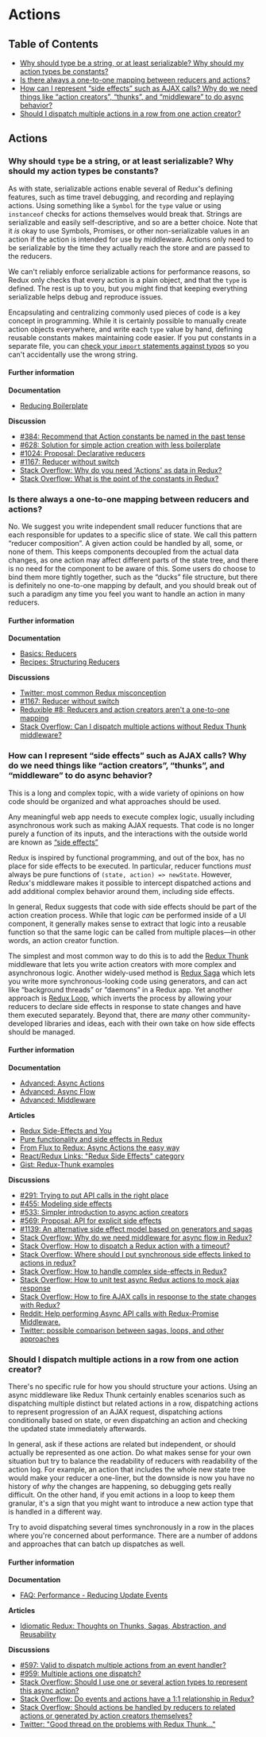 # Actions

## Table of Contents

* [Why should type be a string, or at least serializable? Why should my action types be constants?](actions.md#actions-string-constants) 
* [Is there always a one-to-one mapping between reducers and actions?](actions.md#actions-reducer-mappings)
* [How can I represent “side effects” such as AJAX calls? Why do we need things like “action creators”, “thunks”, and “middleware” to do async behavior?](actions.md#actions-side-effects) 
* [Should I dispatch multiple actions in a row from one action creator?](actions.md#actions-multiple-actions) 

## Actions

### Why should `type` be a string, or at least serializable? Why should my action types be constants?

As with state, serializable actions enable several of Redux's defining features, such as time travel debugging, and recording and replaying actions. Using something like a `Symbol` for the `type` value or using `instanceof` checks for actions themselves would break that. Strings are serializable and easily self-descriptive, and so are a better choice. Note that it _is_ okay to use Symbols, Promises, or other non-serializable values in an action if the action is intended for use by middleware. Actions only need to be serializable by the time they actually reach the store and are passed to the reducers.

We can't reliably enforce serializable actions for performance reasons, so Redux only checks that every action is a plain object, and that the `type` is defined. The rest is up to you, but you might find that keeping everything serializable helps debug and reproduce issues.

Encapsulating and centralizing commonly used pieces of code is a key concept in programming. While it is certainly possible to manually create action objects everywhere, and write each `type` value by hand, defining reusable constants makes maintaining code easier. If you put constants in a separate file, you can [check your `import` statements against typos](https://www.npmjs.com/package/eslint-plugin-import) so you can't accidentally use the wrong string.

#### Further information

**Documentation**

* [Reducing Boilerplate](../recipes/reducing-boilerplate.md#actions)

**Discussion**

* [\#384: Recommend that Action constants be named in the past tense](https://github.com/reactjs/redux/issues/384)
* [\#628: Solution for simple action creation with less boilerplate](https://github.com/reactjs/redux/issues/628)
* [\#1024: Proposal: Declarative reducers](https://github.com/reactjs/redux/issues/1024)
* [\#1167: Reducer without switch](https://github.com/reactjs/redux/issues/1167)
* [Stack Overflow: Why do you need 'Actions' as data in Redux?](http://stackoverflow.com/q/34759047/62937)
* [Stack Overflow: What is the point of the constants in Redux?](http://stackoverflow.com/q/34965856/62937)

### Is there always a one-to-one mapping between reducers and actions?

No. We suggest you write independent small reducer functions that are each responsible for updates to a specific slice of state. We call this pattern “reducer composition”. A given action could be handled by all, some, or none of them. This keeps components decoupled from the actual data changes, as one action may affect different parts of the state tree, and there is no need for the component to be aware of this. Some users do choose to bind them more tightly together, such as the “ducks” file structure, but there is definitely no one-to-one mapping by default, and you should break out of such a paradigm any time you feel you want to handle an action in many reducers.

#### Further information

**Documentation**

* [Basics: Reducers](../basics/reducers.md)
* [Recipes: Structuring Reducers](../recipes/structuring-reducers/README.md)

**Discussions**

* [Twitter: most common Redux misconception](https://twitter.com/dan_abramov/status/682923564006248448)
* [\#1167: Reducer without switch](https://github.com/reactjs/redux/issues/1167)
* [Reduxible \#8: Reducers and action creators aren't a one-to-one mapping](https://github.com/reduxible/reduxible/issues/8)
* [Stack Overflow: Can I dispatch multiple actions without Redux Thunk middleware?](http://stackoverflow.com/questions/35493352/can-i-dispatch-multiple-actions-without-redux-thunk-middleware/35642783)

### How can I represent “side effects” such as AJAX calls? Why do we need things like “action creators”, “thunks”, and “middleware” to do async behavior?

This is a long and complex topic, with a wide variety of opinions on how code should be organized and what approaches should be used.

Any meaningful web app needs to execute complex logic, usually including asynchronous work such as making AJAX requests. That code is no longer purely a function of its inputs, and the interactions with the outside world are known as [“side effects”](https://en.wikipedia.org/wiki/Side_effect_%28computer_science%29)

Redux is inspired by functional programming, and out of the box, has no place for side effects to be executed. In particular, reducer functions _must_ always be pure functions of `(state, action) => newState`. However, Redux's middleware makes it possible to intercept dispatched actions and add additional complex behavior around them, including side effects.

In general, Redux suggests that code with side effects should be part of the action creation process. While that logic _can_ be performed inside of a UI component, it generally makes sense to extract that logic into a reusable function so that the same logic can be called from multiple places—in other words, an action creator function.

The simplest and most common way to do this is to add the [Redux Thunk](https://github.com/gaearon/redux-thunk) middleware that lets you write action creators with more complex and asynchronous logic. Another widely-used method is [Redux Saga](https://github.com/yelouafi/redux-saga) which lets you write more synchronous-looking code using generators, and can act like “background threads” or “daemons” in a Redux app. Yet another approach is [Redux Loop](https://github.com/raisemarketplace/redux-loop), which inverts the process by allowing your reducers to declare side effects in response to state changes and have them executed separately. Beyond that, there are _many_ other community-developed libraries and ideas, each with their own take on how side effects should be managed.

#### Further information

**Documentation**

* [Advanced: Async Actions](../advanced/async-actions.md)
* [Advanced: Async Flow](../advanced/async-flow.md)
* [Advanced: Middleware](../advanced/middleware.md)

**Articles**

* [Redux Side-Effects and You](https://medium.com/@fward/redux-side-effects-and-you-66f2e0842fc3)
* [Pure functionality and side effects in Redux](http://blog.hivejs.org/building-the-ui-2/)
* [From Flux to Redux: Async Actions the easy way](http://danmaz74.me/2015/08/19/from-flux-to-redux-async-actions-the-easy-way/)
* [React/Redux Links: "Redux Side Effects" category](https://github.com/markerikson/react-redux-links/blob/master/redux-side-effects.md)
* [Gist: Redux-Thunk examples](https://gist.github.com/markerikson/ea4d0a6ce56ee479fe8b356e099f857e)

**Discussions**

* [\#291: Trying to put API calls in the right place](https://github.com/reactjs/redux/issues/291)
* [\#455: Modeling side effects](https://github.com/reactjs/redux/issues/455)
* [\#533: Simpler introduction to async action creators](https://github.com/reactjs/redux/issues/533)
* [\#569: Proposal: API for explicit side effects](https://github.com/reactjs/redux/pull/569)
* [\#1139: An alternative side effect model based on generators and sagas](https://github.com/reactjs/redux/issues/1139)
* [Stack Overflow: Why do we need middleware for async flow in Redux?](http://stackoverflow.com/questions/34570758/why-do-we-need-middleware-for-async-flow-in-redux)
* [Stack Overflow: How to dispatch a Redux action with a timeout?](http://stackoverflow.com/questions/35411423/how-to-dispatch-a-redux-action-with-a-timeout/35415559)
* [Stack Overflow: Where should I put synchronous side effects linked to actions in redux?](http://stackoverflow.com/questions/32982237/where-should-i-put-synchronous-side-effects-linked-to-actions-in-redux/33036344)
* [Stack Overflow: How to handle complex side-effects in Redux?](http://stackoverflow.com/questions/32925837/how-to-handle-complex-side-effects-in-redux/33036594)
* [Stack Overflow: How to unit test async Redux actions to mock ajax response](http://stackoverflow.com/questions/33011729/how-to-unit-test-async-redux-actions-to-mock-ajax-response/33053465)
* [Stack Overflow: How to fire AJAX calls in response to the state changes with Redux?](http://stackoverflow.com/questions/35262692/how-to-fire-ajax-calls-in-response-to-the-state-changes-with-redux/35675447)
* [Reddit: Help performing Async API calls with Redux-Promise Middleware.](https://www.reddit.com/r/reactjs/comments/469iyc/help_performing_async_api_calls_with_reduxpromise/)
* [Twitter: possible comparison between sagas, loops, and other approaches](https://twitter.com/dan_abramov/status/689639582120415232)

### Should I dispatch multiple actions in a row from one action creator?

There's no specific rule for how you should structure your actions. Using an async middleware like Redux Thunk certainly enables scenarios such as dispatching multiple distinct but related actions in a row, dispatching actions to represent progression of an AJAX request, dispatching actions conditionally based on state, or even dispatching an action and checking the updated state immediately afterwards.

In general, ask if these actions are related but independent, or should actually be represented as one action. Do what makes sense for your own situation but try to balance the readability of reducers with readability of the action log. For example, an action that includes the whole new state tree would make your reducer a one-liner, but the downside is now you have no history of _why_ the changes are happening, so debugging gets really difficult. On the other hand, if you emit actions in a loop to keep them granular, it's a sign that you might want to introduce a new action type that is handled in a different way.

Try to avoid dispatching several times synchronously in a row in the places where you're concerned about performance.  There are a number of addons and approaches that can batch up dispatches as well.

#### Further information

**Documentation**

* [FAQ: Performance - Reducing Update Events](performance.md#performance-update-events)

**Articles**

* [Idiomatic Redux: Thoughts on Thunks, Sagas, Abstraction, and Reusability](http://blog.isquaredsoftware.com/2017/01/idiomatic-redux-thoughts-on-thunks-sagas-abstraction-and-reusability/#multiple-dispatching)

**Discussions**

* [\#597: Valid to dispatch multiple actions from an event handler?](https://github.com/reactjs/redux/issues/597)
* [\#959: Multiple actions one dispatch?](https://github.com/reactjs/redux/issues/959)
* [Stack Overflow: Should I use one or several action types to represent this async action?](http://stackoverflow.com/questions/33637740/should-i-use-one-or-several-action-types-to-represent-this-async-action/33816695)
* [Stack Overflow: Do events and actions have a 1:1 relationship in Redux?](http://stackoverflow.com/questions/35406707/do-events-and-actions-have-a-11-relationship-in-redux/35410524)
* [Stack Overflow: Should actions be handled by reducers to related actions or generated by action creators themselves?](http://stackoverflow.com/questions/33220776/should-actions-like-showing-hiding-loading-screens-be-handled-by-reducers-to-rel/33226443#33226443)
* [Twitter: "Good thread on the problems with Redux Thunk..."](https://twitter.com/dan_abramov/status/800310164792414208)

